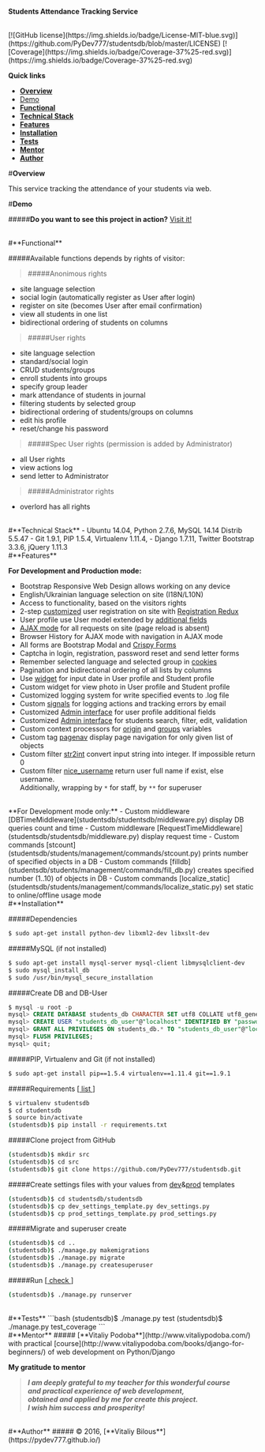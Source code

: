 **Students Attendance Tracking Service**

<br>
[![GitHub license](https://img.shields.io/badge/License-MIT-blue.svg)](https://github.com/PyDev777/studentsdb/blob/master/LICENSE)
[![Coverage](https://img.shields.io/badge/Coverage-37%25-red.svg)](https://img.shields.io/badge/Coverage-37%25-red.svg)


**Quick links**
- [**Overview**](#overview)
- [Demo](#demo)
- [**Functional**](#functional)
- [**Technical Stack**](#technical-stack)
- [**Features**](#features)
- [**Installation**](#installation)
- [**Tests**](#tests)
- [**Mentor**](#mentor)
- [**Author**](#author)


#**Overview**

This service tracking the attendance of your students via web.


#**Demo**

#####**Do you want to see this project in action?** [Visit it!](http://104.236.69.146/)

<br>
#**Functional**

#####Available functions depends by rights of visitor:

>#####Anonimous rights
- site language selection
- social login (automatically register as User after login)
- register on site (becomes User after email confirmation)
- view all students in one list
- bidirectional ordering of students on columns

>#####User rights
- site language selection
- standard/social login
- CRUD students/groups
- enroll students into groups
- specify group leader
- mark attendance of students in journal
- filtering students by selected group
- bidirectional ordering of students/groups on columns
- edit his profile
- reset/change his password

>#####Spec User rights (permission is added by Administrator)
- all User rights
- view actions log
- send letter to Administrator

>#####Administrator rights
- overlord has all rights


<br>
#**Technical Stack**
- Ubuntu 14.04, Python 2.7.6, MySQL 14.14 Distrib 5.5.47
- Git 1.9.1, PIP 1.5.4, Virtualenv 1.11.4, 
- Django 1.7.11, Twitter Bootstrap 3.3.6, jQuery 1.11.3

<br>
#**Features**

**For Development and Production mode:**
- Bootstrap Responsive Web Design allows working on any device
- English/Ukrainian language selection on site (I18N/L10N)
- Access to functionality, based on the visitors rights
- 2-step [customized](studentsdb/stud_auth/views.py) user registration on site with [Registration Redux](http://django-registration-redux.readthedocs.io/en/latest/)
- User profile use User model extended by [additional fields](studentsdb/stud_auth/models.py)
- [AJAX mode](studentsdb/students/static/js/main.js) for all requests on site (page reload is absent)
- Browser History for AJAX mode with navigation in AJAX mode
- All forms are Bootstrap Modal and [Crispy Forms](http://django-crispy-forms.readthedocs.io/en/latest/)
- Captcha in login, registration, password reset and send letter forms
- Remember selected language and selected group in [cookies](https://plugins.jquery.com/cookie/)
- Pagination and bidirectional ordering of all lists by columns
- Use [widget](http://eonasdan.github.io/bootstrap-datetimepicker/) for input date in User profile and Student profile
- Custom widget for view photo in User profile and Student profile
- Customized logging system for write specified events to .log file
- Custom [signals](studentsdb/students/signals.py) for logging actions and tracking errors by email
- Customized [Admin interface](studentsdb/stud_auth/admin.py) for user profile additional fields
- Customized [Admin interface](studentsdb/students/admin.py) for students search, filter, edit, validation
- Custom context processors for [origin](studentsdb/studentsdb/context_processors.py) and [groups](studentsdb/students/context_processors.py) variables
- Custom tag [pagenav](studentsdb/students/templatetags/pagenav.py) display page navigation for only given list of objects
- Custom filter [str2int](studentsdb/students/templatetags/str2int.py) convert input string into integer. If impossible return 0
- Custom filter [nice_username](studentsdb/students/templatetags/nice_username.py) return user full name if exist, else username.  
Additionally, wrapping by `*` for staff, by `**` for superuser

<br>
**For Development mode only:**
- Custom middleware [DBTimeMiddleware](studentsdb/studentsdb/middleware.py) display DB queries count and time
- Custom middleware [RequestTimeMiddleware](studentsdb/studentsdb/middleware.py) display request time
- Custom commands [stcount](studentsdb/students/management/commands/stcount.py) prints number of specified objects in a DB
- Custom commands [filldb](studentsdb/students/management/commands/fill_db.py) creates specified number (1..10) of objects in DB
- Custom commands [localize_static](studentsdb/students/management/commands/localize_static.py) set static to online/offline usage mode


<br>
#**Installation**

#####Dependencies
```bash
$ sudo apt-get install python-dev libxml2-dev libxslt-dev
```

#####MySQL (if not installed)
```bash
$ sudo apt-get install mysql-server mysql-client libmysqlclient-dev
$ sudo mysql_install_db
$ sudo /usr/bin/mysql_secure_installation
```

#####Create DB and DB-User
```sql
$ mysql -u root -p
mysql> CREATE DATABASE students_db CHARACTER SET utf8 COLLATE utf8_general_ci;
mysql> CREATE USER "students_db_user"@"localhost" IDENTIFIED BY "password";
mysql> GRANT ALL PRIVILEGES ON students_db.* TO "students_db_user"@"localhost";
mysql> FLUSH PRIVILEGES;
mysql> quit;
```

#####PIP, Virtualenv and Git (if not installed)
```bash
$ sudo apt-get install pip==1.5.4 virtualenv==1.11.4 git==1.9.1
```

#####Requirements [[ list ](https://github.com/PyDev777/studentsdb/blob/master/requirements.txt)]
```bash
$ virtualenv studentsdb
$ cd studentsdb
$ source bin/activate
(studentsdb)$ pip install -r requirements.txt
```

#####Clone project from GitHub
```bash
(studentsdb)$ mkdir src
(studentsdb)$ cd src
(studentsdb)$ git clone https://github.com/PyDev777/studentsdb.git
```

#####Create settings files with your values from [dev](studentsdb/studentsdb/dev_settings_template.py)&[prod](studentsdb/studentsdb/prod_settings_template.py) templates
```bash
(studentsdb)$ cd studentsdb/studentsdb
(studentsdb)$ cp dev_settings_template.py dev_settings.py
(studentsdb)$ cp prod_settings_template.py prod_settings.py
```

#####Migrate and superuser create
```bash
(studentsdb)$ cd ..
(studentsdb)$ ./manage.py makemigrations
(studentsdb)$ ./manage.py migrate
(studentsdb)$ ./manage.py createsuperuser
```

#####Run [[ check ](http://localhost:8000/)]
```bash
(studentsdb)$ ./manage.py runserver
```

<br>
#**Tests**
```bash
(studentsdb)$ ./manage.py test
(studentsdb)$ ./manage.py test_coverage
```

<br>
#**Mentor**
##### [**Vitaliy Podoba**](http://www.vitaliypodoba.com/) with practical [course](http://www.vitaliypodoba.com/books/django-for-beginners/) of web development on Python/Django

**My gratitude to mentor**
> ***I am deeply grateful to my teacher for this wonderful course  
and practical experience of web development,  
obtained and applied by me for create this project.  
I wish him success and prosperity!***

<br>
#**Author**
##### &copy; 2016, [**Vitaliy Bilous**](https://pydev777.github.io/)
